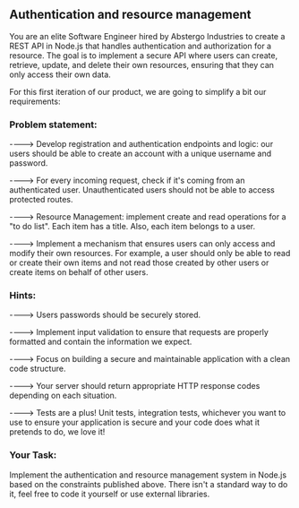 ## Authentication and resource management

You are an elite Software Engineer hired by Abstergo Industries to create a REST API in Node.js that handles authentication and authorization for a resource. The goal is to implement a secure API where users can create, retrieve, update, and delete their own resources, ensuring that they can only access their own data.

For this first iteration of our product, we are going to simplify a bit our requirements:

### Problem statement:

----> Develop registration and authentication endpoints and logic: our users should be able to create an account with a unique username and password. 

----> For every incoming request, check if it's coming from an authenticated user. Unauthenticated users should not be able to access protected routes.

---->	Resource Management: implement create and read operations for a "to do list". Each item has a title. Also, each item belongs to a user. 

---->	Implement a mechanism that ensures users can only access and modify their own resources. For example, a user should only be able to read or create their own items and not read those created by other users or create items on behalf of other users.


### Hints:

----> Users passwords should be securely stored.

----> Implement input validation to ensure that requests are properly formatted and contain the information we expect.

----> Focus on building a secure and maintainable application with a clean code structure.

----> Your server should return appropriate HTTP response codes depending on each situation.

----> Tests are a plus! Unit tests, integration tests, whichever you want to use to ensure your application is secure and your code does what it pretends to do, we love it!

### Your Task:
Implement the authentication and resource management system in Node.js based on the constraints published above. 
There isn't a standard way to do it, feel free to code it yourself or use external libraries. 
